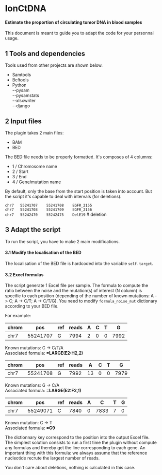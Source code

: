# IonCtDNA
#### Estimate the proportion of circulating tumor DNA in blood samples

This document is meant to guide you to adapt the code for your personnal usage.

## 1 Tools and dependencies
Tools used from other projects are shown below.

- Samtools
- Bcftools
- Python   
--pysam   
--pysamstats  
--xlsxwriter   
--django   

## 2 Input files
The plugin takes 2 main files:
- BAM
- BED

The BED file needs to be properly formatted. It's composes of 4 columns:
- 1 / Chromosome name
- 2 / Start
- 3 / End
- 4 / Gene/mutation name

By default, only the base from the start position is taken into account. But the script it's capable to deal with intervals (for deletions).

`chr7	55241707	55241708	EGFR_2155`  
`chr7	55241708	55241709	EGFR_2156`  
`chr7	55242470	55242475	DelE19` # deletion  

## 3 Adapt the script

To run the script, you have to make 2 main modifications.

#### 3.1 Modify the localisation of the BED

The localisation of the BED file is hardcoded into the variable `self.target`.

#### 3.2 Excel formulas

The script generate 1 Excel file per sample. The formula to compute the ratio between the noise and the mutation(s) of interest (N column) is specific to each position (depending of the number of known mutations: A -> C; A -> C/T; A -> C/T/G). You need to modify `formula_noise_mut` dictionary according to your BED file.

For example:


chrom | pos | ref | reads | A | C | T | G
----- | --- | --- | ----- | --- | --- | --- | ---
chr7 | 55241707 | G | 7994 | 2 | 0 | 0 | 7992


Known  mutations: G -> C/T/A  
Associated formula: **=LARGE(E2:H2,2)**

chrom | pos | ref | reads | A | C | T | G
----- | --- | --- | ----- | --- | --- | --- | ---
chr7 | 55241708 | G | 7992 | 13 | 0 | 0 | 7979

Known  mutations: G -> C/A  
Associated formula: **=LARGE(E2:F2,1)**

chrom | pos | ref | reads | A | C | T | G
----- | --- | --- | ----- | --- | --- | --- | ---
chr7 | 55249071 | C | 7840 | 0 | 7833 | 7 | 0

Known  mutation: C -> T  
Associated formula: **=G9**

The dictionnary key correspond to the position into the output Excel file. The simplest solution consists to run a first time the plugin without compute any formulas and thereby get the line corresponding to each gene.
An important thing with this formula: we always assume that the reference nucleotide recrute the largest number of reads.

You don't care about deletions, nothing is calculated in this case.